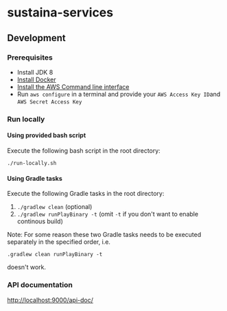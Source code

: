 # sustaina-services


## Development

### Prerequisites

* Install JDK 8
* [Install Docker]()
* [Install the AWS Command line interface](https://docs.aws.amazon.com/cli/latest/userguide/installing.html)
* Run `aws configure` in a terminal and provide your `AWS Access Key ID`and `AWS Secret Access Key`

### 

### Run locally

#### Using provided bash script

Execute the following bash script in the root directory:

`./run-locally.sh`

#### Using Gradle tasks

Execute the following Gradle tasks in the root directory:

1) `./gradlew clean` (optional)
2) `./gradlew runPlayBinary -t` (omit `-t` if you don't want to enable continous build)

Note: For some reason these two Gradle tasks needs to be executed separately in the specified order, i.e. 

`.gradlew clean runPlayBinary -t`

doesn't work.

### API documentation
[http://localhost:9000/api-doc/](http://localhost:9000/api-doc/)
